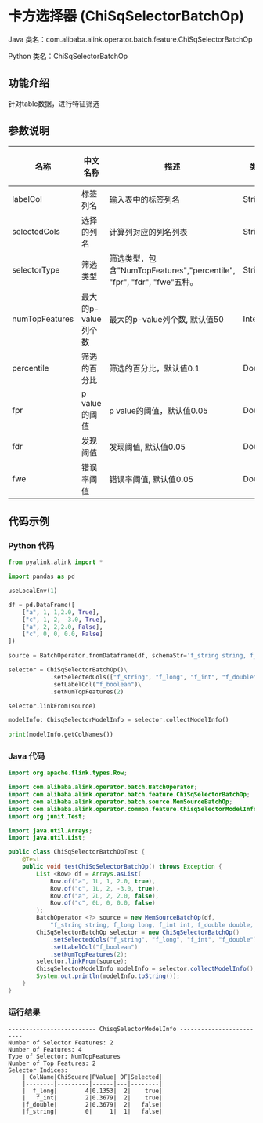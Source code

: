 # 卡方选择器 (ChiSqSelectorBatchOp)
Java 类名：com.alibaba.alink.operator.batch.feature.ChiSqSelectorBatchOp

Python 类名：ChiSqSelectorBatchOp


## 功能介绍

针对table数据，进行特征筛选

## 参数说明

| 名称 | 中文名称 | 描述 | 类型 | 是否必须？ | 默认值 |
| --- | --- | --- | --- | --- | --- |
| labelCol | 标签列名 | 输入表中的标签列名 | String | ✓ |  |
| selectedCols | 选择的列名 | 计算列对应的列名列表 | String[] | ✓ |  |
| selectorType | 筛选类型 | 筛选类型，包含"NumTopFeatures","percentile", "fpr", "fdr", "fwe"五种。 | String |  | "NumTopFeatures" |
| numTopFeatures | 最大的p-value列个数 | 最大的p-value列个数, 默认值50 | Integer |  | 50 |
| percentile | 筛选的百分比 | 筛选的百分比，默认值0.1 | Double |  | 0.1 |
| fpr | p value的阈值 | p value的阈值，默认值0.05 | Double |  | 0.05 |
| fdr | 发现阈值 | 发现阈值, 默认值0.05 | Double |  | 0.05 |
| fwe | 错误率阈值 | 错误率阈值, 默认值0.05 | Double |  | 0.05 |


## 代码示例
### Python 代码
```python
from pyalink.alink import *

import pandas as pd

useLocalEnv(1)

df = pd.DataFrame([
    ["a", 1, 1,2.0, True],
    ["c", 1, 2, -3.0, True],
    ["a", 2, 2,2.0, False],
    ["c", 0, 0, 0.0, False]
])

source = BatchOperator.fromDataframe(df, schemaStr='f_string string, f_long long, f_int int, f_double double, f_boolean boolean')

selector = ChiSqSelectorBatchOp()\
            .setSelectedCols(["f_string", "f_long", "f_int", "f_double"])\
            .setLabelCol("f_boolean")\
            .setNumTopFeatures(2)

selector.linkFrom(source)

modelInfo: ChisqSelectorModelInfo = selector.collectModelInfo()
        
print(modelInfo.getColNames())


```
### Java 代码
```java
import org.apache.flink.types.Row;

import com.alibaba.alink.operator.batch.BatchOperator;
import com.alibaba.alink.operator.batch.feature.ChiSqSelectorBatchOp;
import com.alibaba.alink.operator.batch.source.MemSourceBatchOp;
import com.alibaba.alink.operator.common.feature.ChisqSelectorModelInfo;
import org.junit.Test;

import java.util.Arrays;
import java.util.List;

public class ChiSqSelectorBatchOpTest {
	@Test
	public void testChiSqSelectorBatchOp() throws Exception {
		List <Row> df = Arrays.asList(
			Row.of("a", 1L, 1, 2.0, true),
			Row.of("c", 1L, 2, -3.0, true),
			Row.of("a", 2L, 2, 2.0, false),
			Row.of("c", 0L, 0, 0.0, false)
		);
		BatchOperator <?> source = new MemSourceBatchOp(df,
			"f_string string, f_long long, f_int int, f_double double, f_boolean boolean");
		ChiSqSelectorBatchOp selector = new ChiSqSelectorBatchOp()
			.setSelectedCols("f_string", "f_long", "f_int", "f_double")
			.setLabelCol("f_boolean")
			.setNumTopFeatures(2);
		selector.linkFrom(source);
		ChisqSelectorModelInfo modelInfo = selector.collectModelInfo();
		System.out.println(modelInfo.toString());
	}
}
```

### 运行结果

```
------------------------- ChisqSelectorModelInfo -------------------------
Number of Selector Features: 2
Number of Features: 4
Type of Selector: NumTopFeatures
Number of Top Features: 2
Selector Indices: 
    | ColName|ChiSquare|PValue| DF|Selected|
    |--------|---------|------|---|--------|
    |  f_long|        4|0.1353|  2|    true|
    |   f_int|        2|0.3679|  2|    true|
    |f_double|        2|0.3679|  2|   false|
    |f_string|        0|     1|  1|   false|
```



